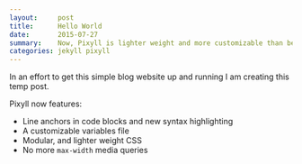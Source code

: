```yaml
---
layout:     post
title:      Hello World
date:       2015-07-27
summary:    Now, Pixyll is lighter weight and more customizable than before.
categories: jekyll pixyll
---
```


In an effort to get this simple blog website up and running I am creating this temp post.

Pixyll now features:

* Line anchors in code blocks and new syntax highlighting
* A customizable variables file
* Modular, and lighter weight CSS
* No more `max-width` media queries
